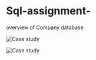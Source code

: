 # Sql-assignment-

overview of Company database

![Case study](https://user-images.githubusercontent.com/67424390/156107709-d9c64842-62ee-46a2-a8df-4ac01843db56.png)

![Case study](https://user-images.githubusercontent.com/67424390/156107747-6cf41f74-9471-4ed8-8a1c-6e22cde41740.jpg)
